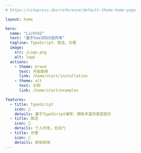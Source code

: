 ```yaml
---
# https://vitepress.dev/reference/default-theme-home-page

layout: home

hero:
  name: "LichtUI"
  text: "基于Vue3的UI组件库"
  tagline: TypeScript、简洁、方便
  image:
    src: /Logo.png
    alt: logo
  actions:
    - theme: brand
      text: 开始使用
      link: /home/start/installation
    - theme: alt
      text: 示例
      link: /home/start/examples

features:
  - title: TypeScript
    icon: 📝
    details: 基于TypeScript编写，拥有丰富的类型提示
  - title: 简洁
    icon: 🛒
    details: 个人开发，无后门
  - title: 方便
    icon: 🚀
    details: 即安即用
---
```


<style>
:root {
  --vp-home-hero-name-color: transparent;
  --vp-home-hero-image-filter:blur(68px);
  --vp-home-hero-name-background: -webkit-linear-gradient(120deg, #aaa 30%, #000 );
  --vp-home-hero-image-background-image: linear-gradient(-45deg, #fefefe 50%, #e2e2e2 50%);
}
</style>
<script setup>
import { VPTeamMembers } from 'vitepress/theme'

const members = [
  {
    avatar: 'https://avatars.githubusercontent.com/u/52703373?v=4&size=64',
    name: '徐然',
    title: 'Creator',
    desc:"前端工程师，独立游戏开发者，开源爱好者",
    links: [
      { icon: 'github', link: 'https://github.com/xiaoxustudio' }
    ]
  },
]
</script>

<div style="display:flex;align-item:center;justify-content:center;">
  <VPTeamMembers size="small" :members="members" />
</div>
